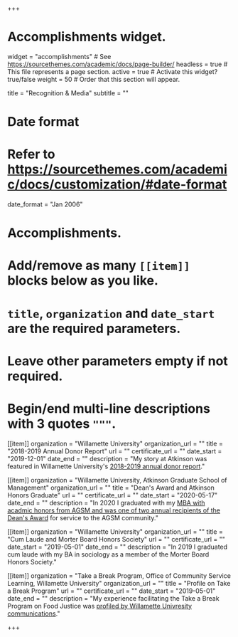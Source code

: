+++
# Accomplishments widget.
widget = "accomplishments"  # See https://sourcethemes.com/academic/docs/page-builder/
headless = true  # This file represents a page section.
active = true  # Activate this widget? true/false
weight = 50  # Order that this section will appear.

title = "Recognition & Media"
subtitle = ""

# Date format
#   Refer to https://sourcethemes.com/academic/docs/customization/#date-format
date_format = "Jan 2006"

# Accomplishments.
#   Add/remove as many `[[item]]` blocks below as you like.
#   `title`, `organization` and `date_start` are the required parameters.
#   Leave other parameters empty if not required.
#   Begin/end multi-line descriptions with 3 quotes `"""`.

[[item]]
  organization = "Willamette University"
  organization_url = ""
  title = "2018-2019 Annual Donor Report"
  url = ""
  certificate_url = ""
  date_start = "2019-12-01"
  date_end = ""
  description = "My story at Atkinson  was featured in Willamette University's [2018-2019 annual donor report](https://willamette.edu/support/pdf/cla-annual-donor-report-18-19.pdf)."

[[item]]
  organization = "Willamette University, Atkinson Graduate School of Management"
  organization_url = ""
  title = "Dean's Award and Atkinson Honors Graduate"
  url = ""
  certificate_url = ""
  date_start = "2020-05-17"
  date_end = ""
  description = "In 2020 I graduated with my [MBA with acadmic honors from AGSM and was one of two annual recipients of the Dean's Award](https://willamette.edu/events/commencement/agsm/class-of-2020-celebration/) for service to the AGSM community."

[[item]]
  organization = "Willamette University"
  organization_url = ""
  title = "Cum Laude and Morter Board Honors Society"
  url = ""
  certificate_url = ""
  date_start = "2019-05-01"
  date_end = ""
  description = "In 2019 I graduated cum laude with my BA in sociology as a member of the Morter Board Honors Society."
  
[[item]]
  organization = "Take a Break Program, Office of Community Service Learning, Willamette University"
  organization_url = ""
  title = "Profile on Take a Break Program"
  url = ""
  certificate_url = ""
  date_start = "2019-05-01"
  date_end = ""
  description = "My experience facilitating the Take a Break Program on Food Justice was [profiled by Willamette Univresity communications](https://willamette.edu/news/library/2018/05/take-a-break-2018.html)."

+++
